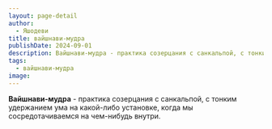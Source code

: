```yaml
---
layout: page-detail
author:
  - Яшодеви
title: вайшнави-мудра
publishDate: 2024-09-01
description: Вайшнави-мудра - практика созерцания с санкальпой, с тонким удержанием ума на какой-либо установке, когда мы сосредотачиваемся на чем-нибудь внутри.
tags:
  - вайшнави-мудра
image:
---
```

**Вайшнави-мудра** - практика созерцания с санкальпой, с тонким удержанием ума на какой-либо установке, когда мы сосредотачиваемся на чем-нибудь внутри.

